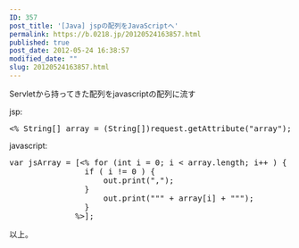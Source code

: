 ```yaml
---
ID: 357
post_title: '[Java] jspの配列をJavaScriptへ'
permalink: https://b.0218.jp/20120524163857.html
published: true
post_date: 2012-05-24 16:38:57
modified_date: ""
slug: 20120524163857.html
---
```

Servletから持ってきた配列をjavascriptの配列に流す

jsp:
<pre class="prettyprint linenums">
<% String[] array = (String[])request.getAttribute("array"); %>
</pre>

javascript:
<pre class="prettyprint linenums">
var jsArray = [<% for (int i = 0; i < array.length; i++ ) {
                if ( i != 0 ) {
                    out.print(",");
                }
                    out.print(""" + array[i] + """);
                }
              %>];
</pre>

以上。